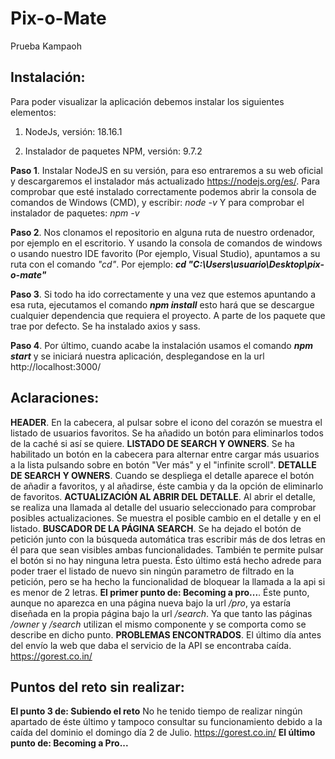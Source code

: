 # Pix-o-Mate
 Prueba Kampaoh

## Instalación:
Para poder visualizar la aplicación debemos instalar los siguientes elementos:

1. NodeJs, versión: 18.16.1
   
2. Instalador de paquetes NPM, versión: 9.7.2

**Paso 1**. Instalar NodeJS en su versión, para eso entraremos a su web oficial y descargaremos el instalador más actualizado https://nodejs.org/es/. Para comprobar que esté instalado correctamente podemos abrir la consola de comandos de Windows (CMD), y escribir: _node -v_
Y para comprobar el instalador de paquetes: _npm -v_

**Paso 2**. Nos clonamos el repositorio en alguna ruta de nuestro ordenador, por ejemplo en el escritorio. Y usando la consola de comandos de windows o usando nuestro IDE favorito (Por ejemplo, Visual Studio), apuntamos a su ruta con el comando _"cd"_. Por ejemplo: _**cd "C:\Users\usuario\Desktop\pix-o-mate"**_

**Paso 3**. Si todo ha ido correctamente y una vez que estemos apuntando a esa ruta, ejecutamos el comando _**npm install**_ esto hará que se descargue cualquier dependencia que requiera el proyecto. A parte de los paquete que trae por defecto. Se ha instalado axios y sass.

**Paso 4**. Por último, cuando acabe la instalación usamos el comando _**npm start**_ y se iniciará nuestra aplicación, desplegandose en la url http://localhost:3000/

## Aclaraciones:
**HEADER**. En la cabecera, al pulsar sobre el icono del corazón se muestra el listado de usuarios favoritos. Se ha añadido un botón para eliminarlos todos de la caché si así se quiere.
**LISTADO DE SEARCH Y OWNERS**. Se ha habilitado un botón en la cabecera para alternar entre cargar más usuarios a la lista pulsando sobre en botón "Ver más" y el "infinite scroll".
**DETALLE DE SEARCH Y OWNERS**. Cuando se despliega el detalle aparece el botón de añadir a favoritos, y al añadirse, éste cambia y da la opción de eliminarlo de favoritos.
**ACTUALIZACIÓN AL ABRIR DEL DETALLE**. Al abrir el detalle, se realiza una llamada al detalle del usuario seleccionado para comprobar posibles actualizaciones. Se muestra el posible cambio en el detalle y en el listado.
**BUSCADOR DE LA PÁGINA SEARCH**. Se ha dejado el botón de petición junto con la búsqueda automática tras escribir más de dos letras en él para que sean visibles ambas funcionalidades. También te permite pulsar el botón si no hay ninguna letra puesta. Ésto último está hecho adrede para poder traer el listado de nuevo sin ningún parametro de filtrado en la petición, pero se ha hecho la funcionalidad de bloquear la llamada a la api si es menor de 2 letras.
**El primer punto de: Becoming a pro...**. Éste punto, aunque no aparezca en una página nueva bajo la url _/pro_, ya estaría diseñada en la propia página bajo la url _/search_. Ya que tanto las páginas _/owner_ y _/search_ utilizan el mismo componente y se comporta como se describe en dicho punto.
**PROBLEMAS ENCONTRADOS**. El último día antes del envío la web que daba el servicio de la API se encontraba caída. https://gorest.co.in/

## Puntos del reto sin realizar:
**El punto 3 de: Subiendo el reto**
No he tenido tiempo de realizar ningún apartado de éste último y tampoco consultar su funcionamiento debido a la caída del dominio el domingo día 2 de Julio. https://gorest.co.in/
**El último punto de: Becoming a Pro...**
